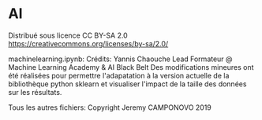 # AI
Distribué sous licence CC BY-SA 2.0 https://creativecommons.org/licenses/by-sa/2.0/

machinelearning.ipynb: Crédits: Yannis Chaouche Lead Formateur @ Machine Learning Academy & AI Black Belt
Des modifications mineures ont été réalisées pour permettre l'adapatation à la version actuelle de la bibliothèque python sklearn et visualiser l'impact de la taille des données sur les résultats.

Tous les autres fichiers: Copyright Jeremy CAMPONOVO 2019
